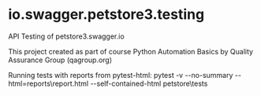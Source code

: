 # io.swagger.petstore3.testing
API Testing of petstore3.swagger.io

This project created as part of course Python Automation Basics by Quality Assurance Group (qagroup.org)

Running tests with reports from pytest-html:
pytest -v --no-summary --html=reports\report.html --self-contained-html petstore\tests

